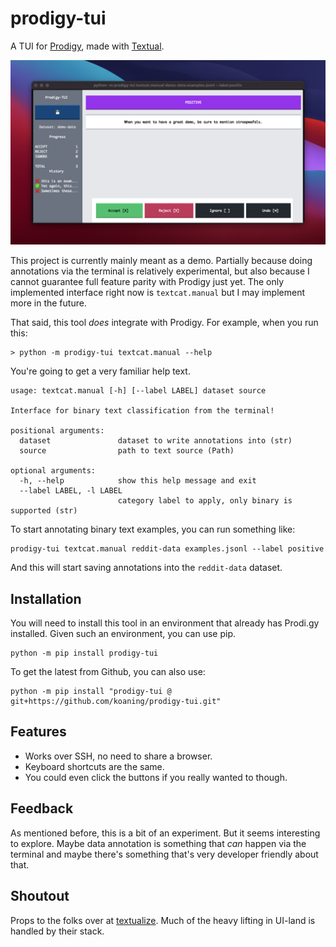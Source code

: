 # prodigy-tui

A TUI for [Prodigy](https://prodi.gy/), made with [Textual](https://textual.textualize.io/). 

![](landing.png)

This project is currently mainly meant as a demo. Partially because doing annotations via the terminal is relatively experimental, but also because I cannot guarantee full feature parity with Prodigy just yet. The only implemented interface right now is `textcat.manual` but I may implement more in the future. 

That said, this tool _does_ integrate with Prodigy. For example, when you run this:

```
> python -m prodigy-tui textcat.manual --help 
```

You're going to get a very familiar help text. 

```
usage: textcat.manual [-h] [--label LABEL] dataset source

Interface for binary text classification from the terminal!

positional arguments:
  dataset               dataset to write annotations into (str)
  source                path to text source (Path)

optional arguments:
  -h, --help            show this help message and exit
  --label LABEL, -l LABEL
                        category label to apply, only binary is supported (str)
```

To start annotating binary text examples, you can run something like: 

```
prodigy-tui textcat.manual reddit-data examples.jsonl --label positive
```

And this will start saving annotations into the `reddit-data` dataset. 

## Installation 

You will need to install this tool in an environment that already has Prodi.gy installed. Given such an environment, you can use pip. 

```
python -m pip install prodigy-tui
```

To get the latest from Github, you can also use:

```
python -m pip install "prodigy-tui @ git+https://github.com/koaning/prodigy-tui.git"
```

## Features 

- Works over SSH, no need to share a browser. 
- Keyboard shortcuts are the same. 
- You could even click the buttons if you really wanted to though. 

## Feedback

As mentioned before, this is a bit of an experiment. But it seems interesting to explore. Maybe data annotation is something that _can_ happen via the terminal and maybe there's something that's very developer friendly about that.

## Shoutout 

Props to the folks over at [textualize](https://www.textualize.io/). Much of the heavy lifting in UI-land is handled by their stack. 
